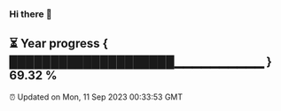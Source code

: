 ### Hi there 👋
⏳ Year progress { ████████████████████▁▁▁▁▁▁▁▁▁▁ } 69.32 %
---
⏰ Updated on Mon, 11 Sep 2023 00:33:53 GMT

